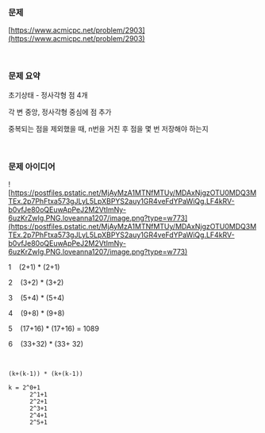 ### 문제

[https://www.acmicpc.net/problem/2903](https://www.acmicpc.net/problem/2903)

<br>

### 문제 요약

초기상태 - 정사각형 점 4개

각 변 중앙, 정사각형 중심에 점 추가

중복되는 점을 제외했을 때, n번을 거친 후 점을 몇 번 저장해야 하는지

<br>

### 문제 아이디어

![https://postfiles.pstatic.net/MjAyMzA1MTNfMTUy/MDAxNjgzOTU0MDQ3MTEx.2p7PhFtxa573gJLyL5LpXBPYS2auy1GR4veFdYPaWiQg.LF4kRV-b0vfJe80oQEuwApPeJ2M2VtImNy-6uzKrZwIg.PNG.loveanna1207/image.png?type=w773](https://postfiles.pstatic.net/MjAyMzA1MTNfMTUy/MDAxNjgzOTU0MDQ3MTEx.2p7PhFtxa573gJLyL5LpXBPYS2auy1GR4veFdYPaWiQg.LF4kRV-b0vfJe80oQEuwApPeJ2M2VtImNy-6uzKrZwIg.PNG.loveanna1207/image.png?type=w773)

1  &nbsp;&nbsp; (2+1) * (2+1)

2  &nbsp;&nbsp; (3+2) * (3+2) 

3  &nbsp;&nbsp; (5+4) * (5+4)

4  &nbsp;&nbsp; (9+8) * (9+8) 

5  &nbsp;&nbsp; (17+16) * (17+16) = 1089 

6  &nbsp;&nbsp; (33+32) * (33+ 32)

<br>

```
(k+(k-1)) * (k+(k-1))

k = 2^0+1
	  2^1+1
	  2^2+1
	  2^3+1
	  2^4+1
	  2^5+1
```